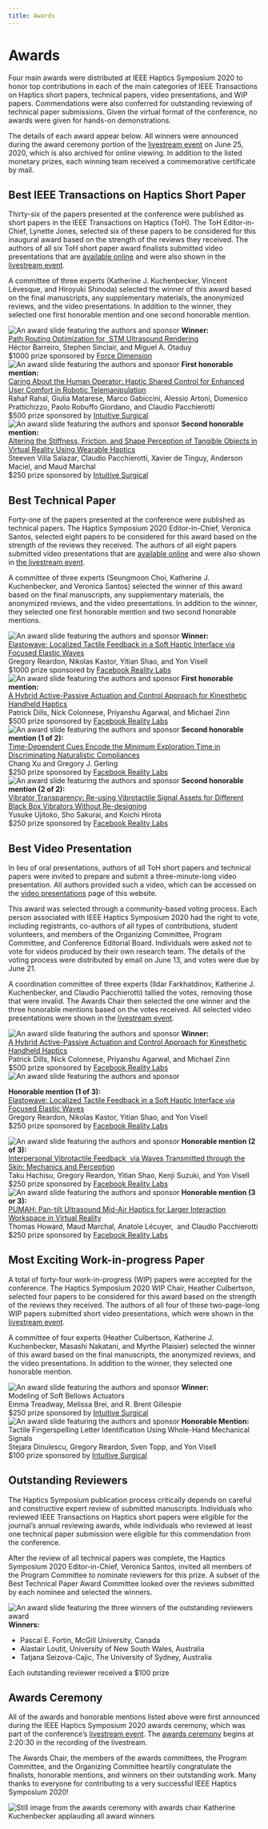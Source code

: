 ```yaml
---
title: Awards
---
```

# Awards
Four main awards were distributed at IEEE Haptics Symposium 2020 to honor top contributions in each of the main categories of IEEE Transactions on Haptics short papers, technical papers, video presentations, and WIP papers. Commendations were also conferred for outstanding reviewing of technical paper submissions.  Given the virtual format of the conference, no awards were given for hands-on demonstrations.  

The details of each award appear below.  All winners were announced during the award ceremony portion of the [livestream event](https://www.youtube.com/watch?v=1h-9czaJmOY) on June 25, 2020, which is also archived for online viewing.  In addition to the listed monetary prizes, each winning team received a commemorative certificate by mail.


## Best IEEE Transactions on Haptics Short Paper
Thirty-six of the papers presented at the conference were published as short papers in the IEEE Transactions on Haptics (ToH).  The ToH Editor-in-Chief, Lynette Jones, selected six of these papers to be considered for this inaugural award based on the strength of the reviews they received.  The authors of all six ToH short paper award finalists submitted video presentations that are [available online](https://2020.hapticssymposium.org/program/video-presentations/) and were also shown in the [livestream event](https://www.youtube.com/watch?v=1h-9czaJmOY).

A committee of three experts (Katherine J. Kuchenbecker, Vincent Lévesque, and Hiroyuki Shinoda) selected the winner of this award based on the final manuscripts, any supplementary materials, the anonymized reviews, and the video presentations.  In addition to the winner, they selected one first honorable mention and one second honorable mention.

<div class="w-100 center mw6 pa3 mb1">
<img class="0 ma3" src="/img/95abdaed-3dba-4e07-ad7d-a6418049430a-mpi-stuttgart.mpg.de.png" alt="An award slide featuring the authors and sponsor" />
<strong>Winner:</strong><br><a href="https://doi.org/10.1109/TOH.2019.2963647">Path Routing Optimization for  STM Ultrasound Rendering</a><br>Héctor Barreiro, Stephen Sinclair, and Miguel A. Otaduy <br>$1000 prize sponsored by <a href="http://www.forcedimension.com">Force Dimension</a>
</div>


<div class="w-100 center mw6 pa3 mb1">
<img class="0 ma3" src="/img/db1d82d4-45cb-4098-8466-d54c77419b13-mpi-stuttgart.mpg.de.png" alt="An award slide featuring the authors and sponsor" />
<strong>First honorable mention:</strong><br><a href="https://doi.org/10.1109/TOH.2020.2969662">Caring About the Human Operator: Haptic Shared Control for Enhanced User Comfort in Robotic Telemanipulation</a><br>Rahaf Rahal, Giulia Matarese, Marco Gabiccini, Alessio Artoni, Domenico Prattichizzo, Paolo Robuffo Giordano, and Claudio Pacchierotti <br>$500 prize sponsored by <a href="https://www.intuitive.com/en-us">Intuitive Surgical</a>
</div>


<div class="w-100 center mw6 pa3 mb1">
<img class="0 ma3" src="/img/f2562fb1-5654-419f-b7c3-504adbc35203-mpi-stuttgart.mpg.de.png" alt="An award slide featuring the authors and sponsor" />
<strong>Second honorable mention:</strong><br><a href="https://dx.doi.org/10.1109/TOH.2020.2967389">Altering the Stiffness, Friction, and Shape Perception of Tangible Objects in Virtual Reality Using Wearable Haptics</a><br>Steeven Villa Salazar, Claudio Pacchierotti, Xavier de Tinguy, Anderson Maciel, and Maud Marchal <br>$250 prize sponsored by <a href="https://www.intuitive.com/en-us">Intuitive Surgical</a>
</div>


## Best Technical Paper

Forty-one of the papers presented at the conference were published as technical papers.  The Haptics Symposium 2020 Editor-in-Chief, Veronica Santos, selected eight papers to be considered for this award based on the strength of the reviews they received.  The authors of all eight papers submitted video presentations that are [available online](https://2020.hapticssymposium.org/program/video-presentations/) and were also shown in [the livestream event](https://www.youtube.com/watch?v=1h-9czaJmOY).

A committee of three experts (Seungmoon Choi, Katherine J. Kuchenbecker, and Veronica Santos) selected the winner of this award based on the final manuscripts, any supplementary materials, the anonymized reviews, and the video presentations.  In addition to the winner, they selected one first honorable mention and two second honorable mentions.


<div class="w-100 center mw6 pa3 mb1">
<img class="0 ma3" src="/img/0fc1cbd7-a1a6-4488-b171-0ed6eb3a9ead-mpi-stuttgart.mpg.de.png" alt="An award slide featuring the authors and sponsor" />
<strong> Winner: </strong><br><a href="https://doi.org/10.1109/HAPTICS45997.2020.ras.HAP20.25.aa4d97aa">Elastowave: Localized Tactile Feedback in a Soft Haptic Interface via Focused Elastic Waves</a><br>Gregory Reardon, Nikolas Kastor, Yitian Shao, and Yon Visell<br>$1000 prize sponsored by <a href="https://www.facebook.com/careers/life/facebook-reality-labs-turning-ideas-into-realities">Facebook Reality Labs</a>
</div>


<div class="w-100 center mw6 pa3 mb1">
<img class="0 ma3" src="/img/47aff54e-25e5-48ca-a446-330069532b78-mpi-stuttgart.mpg.de.png" alt="An award slide featuring the authors and sponsor" />
<strong> First honorable mention: </strong><br><a href="https://doi.org/10.1109/HAPTICS45997.2020.ras.HAP20.12.af578b0a">A Hybrid Active-Passive Actuation and Control Approach for Kinesthetic Handheld Haptics</a><br>Patrick Dills, Nick Colonnese, Priyanshu Agarwal, and Michael Zinn<br>$500 prize sponsored by <a href="https://www.facebook.com/careers/life/facebook-reality-labs-turning-ideas-into-realities">Facebook Reality Labs</a>
</div>



<div class="w-100 center mw6 pa3 mb1">
<img class="0 ma3" src="/img/a422817e-f3d9-4d72-9494-ad8a3863585b-mpi-stuttgart.mpg.de.png" alt="An award slide featuring the authors and sponsor" />
<strong> Second honorable mention (1 of 2): </strong><br><a href="https://doi.org/10.1109/HAPTICS45997.2020.ras.HAP20.7.ec43f6a7">Time-Dependent Cues Encode the Minimum Exploration Time in Discriminating Naturalistic Compliances</a><br>Chang Xu and Gregory J. Gerling<br>$250 prize sponsored by <a href="https://www.facebook.com/careers/life/facebook-reality-labs-turning-ideas-into-realities">Facebook Reality Labs</a>
</div>


<div class="w-100 center mw6 pa3 mb1">
<img class="0 ma3" src="/img/ecbe90e1-b9ae-4722-b808-369b13b91917-mpi-stuttgart.mpg.de.png" alt="An award slide featuring the authors and sponsor" />
<strong> Second honorable mention (2 of 2): </strong><br><a href="https://doi.org/10.1109/HAPTICS45997.2020.ras.HAP20.80.00957e94">Vibrator Transparency: Re-using Vibrotactile Signal Assets for Different Black Box Vibrators Without Re-designing</a><br>Yusuke Ujitoko, Sho Sakurai, and Koichi Hirota<br>$250 prize sponsored by <a href="https://www.facebook.com/careers/life/facebook-reality-labs-turning-ideas-into-realities">Facebook Reality Labs</a>
</div>

## Best Video Presentation

In lieu of oral presentations, authors of all ToH short papers and technical papers were invited to prepare and submit a three-minute-long video presentation.  All authors provided such a video, which can be accessed on the [video presentations](https://2020.hapticssymposium.org/program/video-presentations/) page of this website.

This award was selected through a community-based voting process.  Each person associated with IEEE Haptics Symposium 2020 had the right to vote, including registrants, co-authors of all types of contributions, student volunteers, and members of the Organizing Committee, Program Committee, and Conference Editorial Board.  Individuals were asked not to vote for videos produced by their own research team.  The details of the voting process were distributed by email on June 13, and votes were due by June 21.  

A coordination committee of three experts (Ildar Farkhatdinov, Katherine J. Kuchenbecker, and Claudio Pacchierotti) tallied the votes, removing those that were invalid.  The Awards Chair then selected the one winner and the three honorable mentions based on the votes received.  All selected video presentations were shown in the [livestream event](https://www.youtube.com/watch?v=1h-9czaJmOY).

<div class="w-100 center mw6 pa3 mb1">
<img class="0 ma3" src="/img/0fc6e2a8-f0a3-4410-922c-f1d29f80fb33-mpi-stuttgart.mpg.de.png" alt="An award slide featuring the authors and sponsor" />
<strong> Winner: </strong><br><a href="https://youtu.be/Ecf-pjsnRZg">A Hybrid Active-Passive Actuation and Control Approach for Kinesthetic Handheld Haptics</a><br>Patrick Dills, Nick Colonnese, Priyanshu Agarwal, and Michael Zinn<br>$500 prize sponsored by <a href="https://www.facebook.com/careers/life/facebook-reality-labs-turning-ideas-into-realities">Facebook Reality Labs</a>
</div>




<div class="w-100 center mw6 pa3 mb1">
<img class="0 ma3" src="/img/6b719219-f91d-4bf1-bc3f-2134da68103d-mpi-stuttgart.mpg.de.png" alt="An award slide featuring the authors and sponsor" />

<strong> Honorable mention (1 of 3): </strong><br><a href="https://youtu.be/Pz4VusPdVfY">Elastowave: Localized Tactile Feedback in a Soft Haptic Interface via Focused Elastic Waves</a><br>Gregory Reardon, Nikolas Kastor, Yitian Shao, and Yon Visell
<br>
$250 prize sponsored by <a href="https://www.facebook.com/careers/life/facebook-reality-labs-turning-ideas-into-realities">Facebook Reality Labs</a>
</div>


<div class="w-100 center mw6 pa3 mb1">
<img class="0 ma3" src="/img/21109aee-3832-48de-8662-86bc6ffb860f-mpi-stuttgart.mpg.de.png " alt="An award slide featuring the authors and sponsor" />
<strong> Honorable mention (2 of 3): </strong><br><a href="https://youtu.be/cJDaGbI0Ia0">Interpersonal Vibrotactile Feedback  via Waves Transmitted through the Skin: Mechanics and Perception</a><br>Taku Hachisu, Gregory Reardon, Yitian Shao, Kenji Suzuki, and Yon Visell<br>
$250 prize sponsored by <a href="https://www.facebook.com/careers/life/facebook-reality-labs-turning-ideas-into-realities">Facebook Reality Labs</a>
</div>



<div class="w-100 center mw6 pa3 mb1">
<img class="0 ma3" src="/img/87d064f0-3bd8-4651-9f3c-51d37f5b7c20-mpi-stuttgart.mpg.de.png" alt="An award slide featuring the authors and sponsor" />
<strong> Honorable mention (3 or 3): </strong><br><a href="https://youtu.be/QtovA48V2DM">PUMAH: Pan-tilt Ultrasound Mid-Air Haptics for Larger Interaction Workspace in Virtual Reality</a><br>Thomas Howard, Maud Marchal, Anatole Lécuyer,  and Claudio Pacchierotti<br>
$250 prize sponsored by <a href="https://www.facebook.com/careers/life/facebook-reality-labs-turning-ideas-into-realities">Facebook Reality Labs</a>
</div>


## Most Exciting Work-in-progress Paper

A total of forty-four work-in-progress (WIP) papers were accepted for the conference.  The Haptics Symposium 2020 WIP Chair, Heather Culbertson, selected four papers to be considered for this award based on the strength of the reviews they received.  The authors of all four of these two-page-long WIP papers submitted short video presentations, which were shown in the [livestream event](https://www.youtube.com/watch?v=1h-9czaJmOY).

A committee of four experts (Heather Culbertson, Katherine J. Kuchenbecker, Masashi Nakatani, and Myrthe Plaisier) selected the winner of this award based on the final manuscripts, the anonymized reviews, and the video presentations. In addition to the winner, they selected one honorable mention.

<div class="w-100 center mw6 pa3 mb1">
<img class="0 ma3" src="/img/74e8b6b1-362f-4362-85a0-1e5cab20924f-mpi-stuttgart.mpg.de.png" alt="An award slide featuring the authors and sponsor" />
<strong> Winner: </strong><br>Modeling of Soft Bellows Actuators<br>Emma Treadway, Melissa Brei, and R. Brent Gillespie<br>$250 prize sponsored by <a href="https://www.intuitive.com/en-us">Intuitive Surgical</a>
</div>

<div class="w-100 center mw6 pa3 mb1">
<img class="0 ma3" src="/img/7d642e31-a51e-4b11-b0e1-79f4045aee7a-mpi-stuttgart.mpg.de.png" alt="An award slide featuring the authors and sponsor" />
<strong> Honorable Mention: </strong><br>Tactile Fingerspelling Letter Identification Using Whole-Hand Mechanical Signals <br>Stejara Dinulescu, Gregory Reardon, Sven Topp, and Yon Visell<br>$100 prize sponsored by <a href="https://www.intuitive.com/en-us">Intuitive Surgical</a>
</div>



## Outstanding Reviewers

The Haptics Symposium publication process critically depends on careful and constructive expert review of submitted manuscripts.  Individuals who reviewed IEEE Transactions on Haptics short papers were eligible for the journal’s annual reviewing awards, while individuals who reviewed at least one technical paper submission were eligible for this commendation from the conference.

After the review of all technical papers was complete, the Haptics Symposium 2020 Editor-in-Chief, Veronica Santos, invited all members of the Program Committee to nominate reviewers for this prize.  A subset of the Best Technical Paper Award Committee looked over the reviews submitted by each nominee and selected the winners.

<div class="w-100 center mw6 pa3 mb1">
<img class="0 ma3" src="/img/52b45d42-2698-40b4-bc24-99dd31cccbea-mpi-stuttgart.mpg.de.png" alt="An award slide featuring the three winners of the outstanding reviewers award" />
<strong> Winners: </strong>
<ul>
<li>Pascal E. Fortin, McGill University, Canada</li>
<li>Alastair Loutit, University of New South Wales, Australia</li>
<li>Tatjana Seizova-Cajic, The University of Sydney, Australia</li>
</ul>
Each outstanding reviewer received a $100 prize

</div>

## Awards Ceremony
All of the awards and honorable mentions listed above were first announced during the IEEE Haptics Symposium 2020 awards ceremony, which was part of the conference’s [livestream event](https://www.youtube.com/watch?v=1h-9czaJmOY).  The [awards ceremony](https://youtu.be/1h-9czaJmOY?t=8430) begins at 2:20:30 in the recording of the livestream.

The Awards Chair, the members of the awards committees, the Program Committee, and the Organizing Committee heartily congratulate the finalists, honorable mentions, and winners on their outstanding work.  Many thanks to everyone for contributing to a very successful IEEE Haptics Symposium 2020!

<img class="w-50" alt="Still image from the awards ceremony with awards chair Katherine Kuchenbecker applauding all award winners" src="/img/76bbba54-f742-4c09-b470-489b53fc30e0-mpi-stuttgart.mpg.de.png" />
